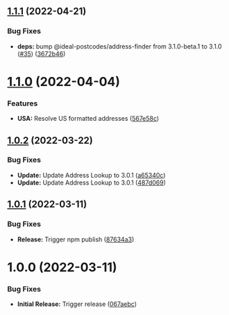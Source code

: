 ## [1.1.1](https://github.com/addresszen/address-lookup/compare/1.1.0...1.1.1) (2022-04-21)


### Bug Fixes

* **deps:** bump @ideal-postcodes/address-finder from 3.1.0-beta.1 to 3.1.0 ([#35](https://github.com/addresszen/address-lookup/issues/35)) ([3672b46](https://github.com/addresszen/address-lookup/commit/3672b46832adf13e2f7a58314af602ca399b98b8))

# [1.1.0](https://github.com/addresszen/address-lookup/compare/1.0.2...1.1.0) (2022-04-04)


### Features

* **USA:** Resolve US formatted addresses ([567e58c](https://github.com/addresszen/address-lookup/commit/567e58c90fc3279516e899e0fc84f44f9988f945))

## [1.0.2](https://github.com/addresszen/address-lookup/compare/1.0.1...1.0.2) (2022-03-22)


### Bug Fixes

* **Update:** Update Address Lookup to 3.0.1 ([a65340c](https://github.com/addresszen/address-lookup/commit/a65340c57a3872d3f09f32e00b94e7958f0e6fc6))
* **Update:** Update Address Lookup to 3.0.1 ([487d069](https://github.com/addresszen/address-lookup/commit/487d069d3c80567f894e8957a17ffa9ceb5f9fe2))

## [1.0.1](https://github.com/addresszen/address-lookup/compare/1.0.0...1.0.1) (2022-03-11)


### Bug Fixes

* **Release:** Trigger npm publish ([87634a3](https://github.com/addresszen/address-lookup/commit/87634a34d4c17056ab35a09d38966e1f2edc2f83))

# 1.0.0 (2022-03-11)


### Bug Fixes

* **Initial Release:** Trigger release ([067aebc](https://github.com/addresszen/address-lookup/commit/067aebc6db4fcf8c2b13f5226e0bdfd2adab4ed8))
